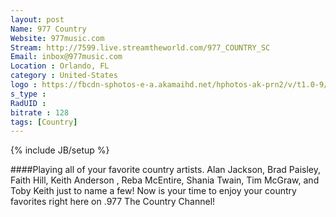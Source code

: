 ```yaml
---
layout: post
Name: 977 Country
Website: 977music.com 
Stream: http://7599.live.streamtheworld.com/977_COUNTRY_SC
Email: inbox@977music.com
Location : Orlando, FL
category : United-States
logo : https://fbcdn-sphotos-e-a.akamaihd.net/hphotos-ak-prn2/v/t1.0-9/526559_10151962375105268_439941944_n.jpg?oh=a3acedf70db3ac616d01b2a9cb8bb0ff&oe=558414F5&__gda__=1433732959_91d97bf52c0bbdec001dcbf83d57f9ff
s_type : 
RadUID : 
bitrate : 128
tags: [Country]
---
```

{% include JB/setup %}

####Playing all of your favorite country artists. Alan Jackson, Brad Paisley, Faith Hill, Keith Anderson , Reba McEntire, Shania Twain, Tim McGraw, and Toby Keith just to name a few! Now is your time to enjoy your country favorites right here on .977 The Country Channel! 